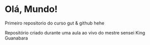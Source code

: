 # Olá, Mundo!
 Primeiro repositorio do curso gut & github hehe

Repositório criado durante uma aula ao vivo do mestre sensei King Guanabara 